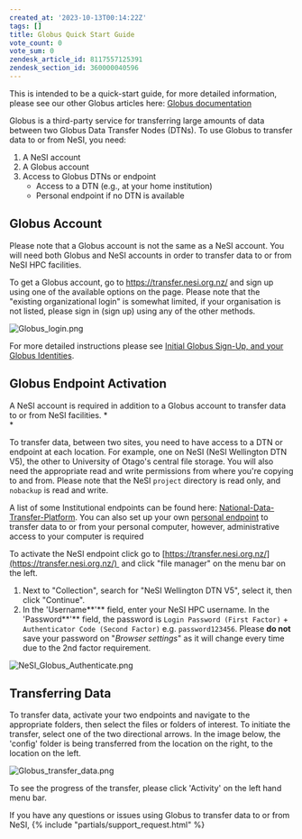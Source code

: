 ```yaml
---
created_at: '2023-10-13T00:14:22Z'
tags: []
title: Globus Quick Start Guide
vote_count: 0
vote_sum: 0
zendesk_article_id: 8117557125391
zendesk_section_id: 360000040596
---
```


This is intended to be a quick-start guide, for more detailed
information, please see our other Globus articles here: [Globus documentation](Data_Transfer_using_Globus_V5.md)

Globus is a third-party service for transferring large amounts of data
between two Globus Data Transfer Nodes (DTNs). To use Globus to transfer
data to or from NeSI, you need:

1. A NeSI account
2. A Globus account
3. Access to Globus DTNs or endpoint  
    - Access to a DTN (e.g., at your home institution)
    - Personal endpoint if no DTN is available

## Globus Account

Please note that a Globus account is not the same as a NeSI account. You
will need both Globus and NeSI accounts in order to transfer data to or
from NeSI HPC facilities.

To get a Globus account, go to <https://transfer.nesi.org.nz/> and sign
up using one of the available options on the page. Please note that the
"existing organizational login" is somewhat limited, if your
organisation is not listed, please sign in (sign up) using any of the
other methods.

![Globus\_login.png](Globus_Quick_Start_Guide.png)

For more detailed instructions please see [Initial Globus Sign-Up, and
your Globus Identities](Initial_Globus_Sign_Up-and_your_Globus_Identities.md).

## Globus Endpoint Activation

A NeSI account is required in addition to a Globus account to transfer
data to or from NeSI facilities. *  
*

To transfer data, between two sites, you need to have access to a DTN or
endpoint at each location. For example, one on NeSI (NeSI Wellington DTN
V5), the other to University of Otago's central file storage. You will
also need the appropriate read and write permissions from where you're
copying to and from. Please note that the NeSI `project` directory is
read only, and `nobackup` is read and write.

A list of some Institutional endpoints can be found here:
[National-Data-Transfer-Platform](National_Data_Transfer_Platform.md).
You can also set up your own [personal endpoint](Personal_Globus_Endpoint_Configuration.md)
to transfer data to or from your personal computer, however,
administrative access to your computer is required

To activate the NeSI endpoint click go to
[https://transfer.nesi.org.nz/](https://transfer.nesi.org.nz/)  and click "file manager" on the menu
bar on the left.

1. Next to "Collection", search for "NeSI Wellington DTN V5", select
    it, then click "Continue".
2. In the 'Username**'** field, enter your NeSI HPC username. In the
    'Password**'** field, the password is
    `Login Password (First Factor)` +
    `Authenticator Code (Second Factor)` e.g. `password123456`. Please
    **do not** save your password on "*Browser settings*" as it will
    change every time due to the 2nd factor requirement.

![NeSI_Globus_Authenticate.png](Globus_Quick_Start_Guide_0.png)

## Transferring Data

To transfer data, activate your two endpoints and navigate to the
appropriate folders, then select the files or folders of interest. To
initiate the transfer, select one of the two directional arrows. In the
image below, the 'config' folder is being transferred from the location
on the right, to the location on the left.

![Globus_transfer_data.png](Globus_Quick_Start_Guide_1.png)

To see the progress of the transfer, please click 'Activity' on the left
hand menu bar.

If you have any questions or issues using Globus to transfer data to or
from NeSI, {% include "partials/support_request.html" %}
